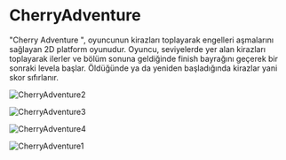 # CherryAdventure

"Cherry Adventure ", oyuncunun kirazları toplayarak engelleri aşmalarını sağlayan 2D platform oyunudur. Oyuncu, seviyelerde yer alan kirazları toplayarak ilerler ve bölüm sonuna geldiğinde finish bayrağını geçerek bir sonraki levela başlar. Öldüğünde ya da yeniden başladığında kirazlar yani skor sıfırlanır.

![CherryAdventure2](https://github.com/sudebayer/CherryAdventure/assets/117019480/676cf78c-fa06-49cf-8c7c-88cd9beaf3f3)

![CherryAdventure3](https://github.com/sudebayer/CherryAdventure/assets/117019480/895bd4c9-0c37-40de-95f7-4c58bf786b66)

![CherryAdventure4](https://github.com/sudebayer/CherryAdventure/assets/117019480/24b93698-e96b-48d6-85b7-4ec2aacebf49)

![CherryAdventure1](https://github.com/sudebayer/CherryAdventure/assets/117019480/7657ada1-050b-4de5-9c05-b36f7dc02b34)
